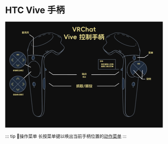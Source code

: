 # HTC Vive 手柄

<center>

![img](../../img/vive-1.png)

</center>

::: tip 📘操作菜单
长按菜单键以唤出当前手柄位置的[动作菜单](./action-menu.md)
:::